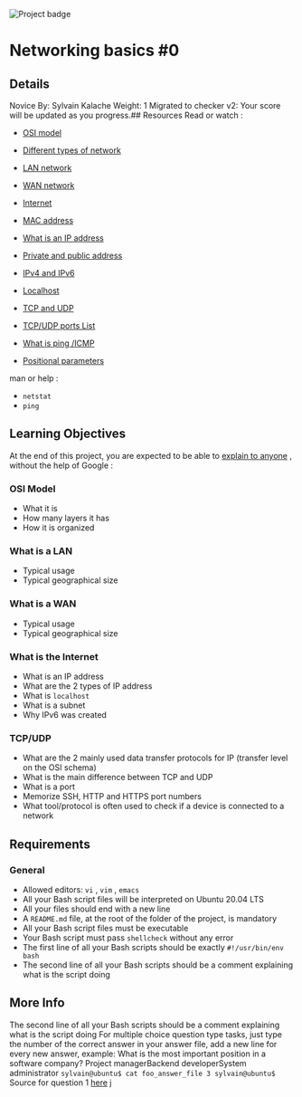  ![Project badge](https://intranet.hbtn.io/assets/pathway/001_color-bb105595db22648e67fe1bf13ccc170165764f9c481034cdfd49dbb416af34af.png) 
# Networking basics #0
## Details
Novice By: Sylvain Kalache Weight: 1 Migrated to checker v2: Your score will be updated as you progress.## Resources
Read or watch :
* [OSI model](https://intranet.hbtn.io/rltoken/0gZBJLBZ0DVlkVIsZek1Cg) 

* [Different types of network](https://intranet.hbtn.io/rltoken/uhwKSwkglP91KoNRsqj33g) 

* [LAN network](https://intranet.hbtn.io/rltoken/AY_BwkDbIntiUUEzzAOYpw) 

* [WAN network](https://intranet.hbtn.io/rltoken/UlbohQRQTWFbcOKGN36D3g) 

* [Internet](https://intranet.hbtn.io/rltoken/vV8mtIuKF8oMktJeS7o06w) 

* [MAC address](https://intranet.hbtn.io/rltoken/uCjZlyba4pa0vjcFOc_HWg) 

* [What is an IP address](https://intranet.hbtn.io/rltoken/SBU_OXL5nGyhkiPWDqBL8Q) 

* [Private and public address](https://intranet.hbtn.io/rltoken/Si0prYb_5y_cCLCqf395TQ) 

* [IPv4 and IPv6](https://intranet.hbtn.io/rltoken/-CJ08KJ1fgGd5TaBVtxvjw) 

* [Localhost](https://intranet.hbtn.io/rltoken/IA3wOeXxbQFuwhWutfH3Cw) 

* [TCP and UDP](https://intranet.hbtn.io/rltoken/M4UIOFvUfdzrggyY9rwliw) 

* [TCP/UDP ports List](https://intranet.hbtn.io/rltoken/cS-GlmuJlLCth1uWA6VeKA) 

* [What is ping /ICMP](https://intranet.hbtn.io/rltoken/tjQjQ3agyLJeWc4XLYYXVA) 

* [Positional parameters](https://intranet.hbtn.io/rltoken/oQGsRVbeISPfys8EG2Oetw) 

man or help :
*  ` netstat ` 
*  ` ping ` 
## Learning Objectives
At the end of this project, you are expected to be able to  [explain to anyone](https://intranet.hbtn.io/rltoken/3QHjilRqD4KcEdijsg9aaw) 
 ,  without the help of Google :
### OSI Model
* What it is
* How many layers it has
* How it is organized
### What is a LAN
* Typical usage
* Typical geographical size
### What is a WAN
* Typical usage
* Typical geographical size
### What is the Internet
* What is an IP address
* What are the 2 types of IP address
* What is  ` localhost ` 
* What is a subnet
* Why IPv6 was created
### TCP/UDP
* What are the 2 mainly used data transfer protocols for IP (transfer level on the OSI schema)
* What is the main difference between TCP and UDP
* What is a port
* Memorize SSH, HTTP and HTTPS port numbers
* What tool/protocol is often used to check if a device is connected to a network
## Requirements
### General
* Allowed editors:  ` vi ` ,  ` vim ` ,  ` emacs ` 
* All your Bash script files will be interpreted on Ubuntu 20.04 LTS
* All your files should end with a new line
* A  ` README.md `  file, at the root of the folder of the project, is mandatory
* All your Bash script files must be executable
* Your Bash script must pass  ` shellcheck `  without any error
* The first line of all your Bash scripts should be exactly  ` #!/usr/bin/env bash ` 
* The second line of all your Bash scripts should be a comment explaining what is the script doing
## More Info
The second line of all your Bash scripts should be a comment explaining what is the script doing
For multiple choice question type tasks, just type the number of the correct answer in your answer file, add a new line for every new answer, example:
What is the most important position in a software company?
Project managerBackend developerSystem administrator ` sylvain@ubuntu$ cat foo_answer_file
3
sylvain@ubuntu$
 ` Source for question 1  [here](https://intranet.hbtn.io/rltoken/nzcMEIlULx8gtBlMjpAmow) j